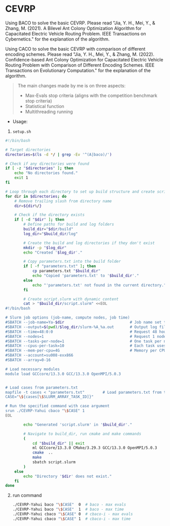 # CEVRP

Using BACO to solve the basic CEVRP. Please read "Jia, Y. H., Mei, Y., & Zhang, M. (2021). A Bilevel Ant Colony Optimization Algorithm for Capacitated Electric Vehicle Routing Problem. IEEE Transactions on Cybernetics." for the explanation of the algorithm.

Using CACO to solve the basic CEVRP with comparison of different encoding schemes. Please read "Jia, Y. H., Mei, Y., & Zhang, M. (2022). Confidence-based Ant Colony Optimization for Capacitated Electric Vehicle Routing Problem with Comparison of Different Encoding Schemes. IEEE Transactions on Evolutionary Computation." for the explanation of the algorithm.



> The main changes made by me is on three aspects:
>
> - Max-Evals stop criteria (aligns with the competition benchmark stop criteria)
> - Statistical function
> - Multithreading running

- Usage:

1.  `setup.sh`

   ```sh
   #!/bin/bash
   
   # Target directories
   directories=$(ls -d */ | grep -Ev '^(A|baco)/')
   
   # Check if any directories were found
   if [ -z "$directories" ]; then
       echo "No directories found."
       exit 1
   fi
   
   # Loop through each directory to set up build structure and create script.slurm
   for dir in $directories; do
       # Remove trailing slash from directory name
       dir=${dir%/}
   
       # Check if the directory exists
       if [ -d "$dir" ]; then
           # Define paths for build and log folders
           build_dir="$dir/build"
           log_dir="$build_dir/log"
   
           # Create the build and log directories if they don't exist
           mkdir -p "$log_dir"
           echo "Created '$log_dir'."
   
           # Copy parameters.txt into the build folder
           if [ -f "parameters.txt" ]; then
               cp parameters.txt "$build_dir"
               echo "Copied 'parameters.txt' to '$build_dir'."
           else
               echo "'parameters.txt' not found in the current directory."
           fi
   
           # Create script.slurm with dynamic content
           cat > "$build_dir/script.slurm" <<EOL
   #!/bin/bash
   
   # Slurm job options (job-name, compute nodes, job time)
   #SBATCH --job-name=Ya-$dir                             # Job name set to the parent directory name
   #SBATCH --output=$(pwd)/$log_dir/slurm-%A_%a.out       # Output log file path in the log folder
   #SBATCH --time=48:0:0                                  # Request 48 hours of compute time
   #SBATCH --nodes=1                                      # Request 1 node
   #SBATCH --tasks-per-node=1                             # One task per node
   #SBATCH --cpus-per-task=10                             # Each task uses 10 CPUs (threads)
   #SBATCH --mem-per-cpu=4G                               # Memory per CPU
   #SBATCH --account=su008-exx866
   #SBATCH --array=0-16
   
   # Load necessary modules
   module load GCCcore/13.3.0 GCC/13.3.0 OpenMPI/5.0.3
   
   
   # Load cases from parameters.txt
   mapfile -t cases < "parameters.txt"        # Load parameters.txt from the build directory
   CASE="\${cases[\$SLURM_ARRAY_TASK_ID]}"
   
   # Run the specified command with case argument
   srun ./CEVRP-Yahui cbaco "\$CASE" 1 
   EOL
   
           echo "Generated 'script.slurm' in '$build_dir'."
   
           # Navigate to build_dir, run cmake and make commands
           (
               cd "$build_dir" || exit
               ml GCCcore/13.3.0 CMake/3.29.3 GCC/13.3.0 OpenMPI/5.0.3
               cmake  ..
               make
               sbatch script.slurm
           )
       else
           echo "Directory '$dir' does not exist."
       fi
   done
   
   ```

2. run command

   ```sh
   ./CEVRP-Yahui baco "\$CASE"  0  # baco - max evals
   ./CEVRP-Yahui baco "\$CASE"  1  # baco - max time
   ./CEVRP-Yahui cbaco "\$CASE" 0  # cbaco-i - max evals
   ./CEVRP-Yahui cbaco "\$CASE" 1  # cbaco-i - max time
   ```

   
